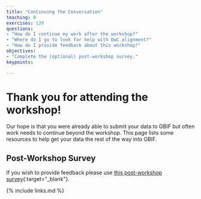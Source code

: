 ```yaml
---
title: "Continuing the Conversation"
teaching: 0
exercises: 120
questions:
- "How do I continue my work after the workshop?"
- "Where do I go to look for help with DwC alignment?"
- "How do I provide feedback about this workshop?"
objectives:
- "Complete the (optional) post-workshop survey."
keypoints:

---
```


# Thank you for attending the workshop!
Our hope is that you were already able to submit your data to GBIF but often work needs to continue beyond the workshop.
This page lists some resources to help get your data the rest of the way into GBIF.

## Post-Workshop Survey
If you wish to provide feedback please use [this post-workshop survey](https://forms.gle/B5SGBLDePFWfbVCj9){:target="_blank"}.

{% include links.md %}

